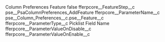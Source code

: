 <?xml version="1.0" encoding="UTF-8"?>
<CustomMetadata xmlns="http://soap.sforce.com/2006/04/metadata" xmlns:xsi="http://www.w3.org/2001/XMLSchema-instance" xmlns:xsd="http://www.w3.org/2001/XMLSchema">
    <label>Column Preferences Feature</label>
    <protected>false</protected>
    <values>
        <field>fferpcore__FeatureStep__c</field>
        <value xsi:type="xsd:string">pse__PsaColumnPreferences_AddFeature</value>
    </values>
    <values>
        <field>fferpcore__ParameterName__c</field>
        <value xsi:type="xsd:string">pse__Column_Preferences__c.pse__Feature__c</value>
    </values>
    <values>
        <field>fferpcore__ParameterType__c</field>
        <value xsi:type="xsd:string">Picklist Field Name</value>
    </values>
    <values>
        <field>fferpcore__ParameterValueOnDisable__c</field>
        <value xsi:nil="true"/>
    </values>
    <values>
        <field>fferpcore__ParameterValueOnEnable__c</field>
        <value xsi:nil="true"/>
    </values>
</CustomMetadata>
